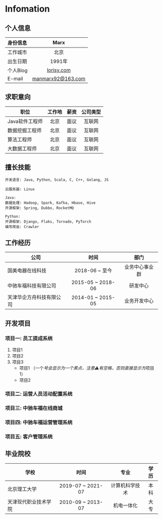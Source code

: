 # Infomation

## 个人信息

|  身份信息  |  Marx  | 
| :--- |  :--: | 
| 工作城市  | 北京 |
| 出生日期 | 1991年 |
| 个人Blog |[lorisy.com](http://lorisy.com/blog/html/index.html)|
| E-mail |manmarx92@163.com |


## 求职意向

| 职位 | 工作地 | 薪资 | 公司类型   |  
| ---- |  :--:  | :--:  | :--:  |  
| Java软件工程师  |  北京 |  面议  | 互联网 |  
| 数据挖掘工程师   |  北京 |  面议  | 互联网 | 
| 算法工程师      |  北京 |  面议  | 互联网 |
| 大数据工程师    |  北京 |  面议  | 互联网 |


## 擅长技能
```
开发语言: Java, Python, Scala, C, C++, Golang, JS

云服务器: Linux

Java:
数据处理: Hadoop, Spark, Kafka, Hbase, Hive
开源框架: Spring, Dubbo, RocketMQ

Python:
开源框架: Django, Flaks, Tornado, PyTorch
编写爬虫: Crawler

```

## 工作经历

| 公司  |  时间 |  部门  |
| ---- |  :--: | :--: | 
| 国美电器在线科技  |   2018-06 ~ 至今 |  业务中心事业群 |
| 中驰车福科技有限公司  |   2015-05 ~ 2018-06 |  研发中心  | 
| 天津华企方舟科技有限公司 | 2014-01 ~ 2015-05 | 业务开发中心 |


## 开发项目

### 项目一: 员工提成系统 
1. 项目1  
2. 项目2  
3. 项目3  
   * 项目1 （一个*号会显示为一个黑点，注意⚠️有空格，否则直接显示为*项目1） 
   * 项目2 


### 项目二: 运营人员活动配置系统


### 项目三: 中驰车福在线商城


### 项目四: 中驰车福运营管理系统


### 项目五: 客户管理系统






## 毕业院校


| 学校  |   时间 |  专业  | 学历   |  
| ---- |  :--: | :--:  | :--:  |  
| 北京理工大学  |   2019-07 ~ 2021-07 |  计算机科学技术  | 本科 |  
| 天津现代职业技术学院  |   2010-09 ~ 2013-07 |  机电一体化  | 大专   |  








